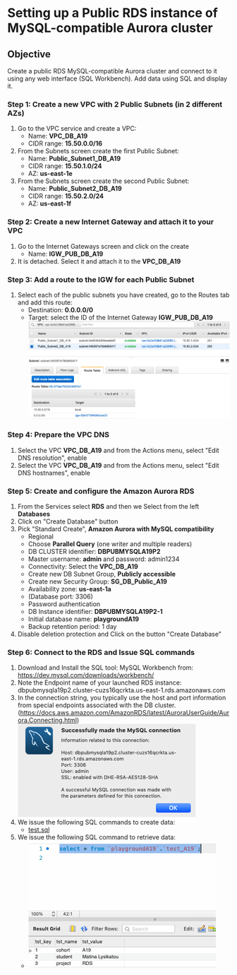 # Setting up a Public RDS instance of MySQL-compatible Aurora cluster

## Objective 
Create a public RDS MySQL-compatible Aurora cluster and connect to it using any web interface (SQL Workbench).
Add data using SQL and display it.

### Step 1: Create a new VPC with 2 Public Subnets (in 2 different AZs)
1. Go to the VPC service and create a VPC:
    - Name: **VPC_DB_A19**
    - CIDR range: **15.50.0.0/16**
1. From the Subnets screen create the first Public Subnet:
    - Name: **Public_Subnet1_DB_A19**
    - CIDR range: **15.50.1.0/24**
    - AZ: **us-east-1e**
1. From the Subnets screen create the second Public Subnet:
    - Name: **Public_Subnet2_DB_A19**
    - CIDR range: **15.50.2.0/24**
    - AZ: **us-east-1f**
 
### Step 2: Create a new Internet Gateway and attach it to your VPC
1. Go to the Internet Gateways screen and click on the create
    - Name: **IGW_PUB_DB_A19**
1. It is detached. Select it and attach it to the **VPC_DB_A19**

### Step 3: Add a route to the IGW for each Public Subnet
1. Select each of the public subnets you have created, go to the Routes tab and add this route:
    - Destination: **0.0.0.0/0**
    - Target: select the ID of the Internet Gateway **IGW_PUB_DB_A19**
    ![Alt text](pics/public_subnets.png?raw=true "Public Subnets")

### Step 4: Prepare the VPC DNS
1. Select the VPC **VPC_DB_A19** and from the Actions menu, select "Edit DNS resolution", enable
1. Select the VPC **VPC_DB_A19** and from the Actions menu, select "Edit DNS hostnames", enable

### Step 5: Create and configure the Amazon Aurora RDS
1. From the Services select **RDS** and then we Select from the left **Databases**
1. Click on "Create Database" button
1. Pick "Standard Create", **Amazon Aurora with MySQL compatibility**
    - Regional 
    - Choose **Parallel Query** (one writer and multiple readers)
    - DB CLUSTER identifier: **DBPUBMYSQLA19P2**
  	-	Master username: **admin** and password: admin1234
 	-	Connectivity: Select the **VPC_DB_A19**
 	-	Create new DB Subnet Group, **Publicly accessible**
 	-	Create new Security Group: **SG_DB_Public_A19**
 	-	Availability zone: **us-east-1a**
 	-	(Database port: 3306)
 	-	Password authentication
    -   DB Instance identifier: **DBPUBMYSQLA19P2-1**
 	-	Initial database name: **playgroundA19**
 	-	Backup retention period: 1 day
1. Disable deletion protection and Click on the button "Create Database"

### Step 6: Connect to the RDS and Issue SQL commands
1. Download and Install the SQL tool: MySQL Workbench from: https://dev.mysql.com/downloads/workbench/
2. Note the Endpoint name of your launched RDS instance: dbpubmysqla19p2.cluster-cuzs16qcrkta.us-east-1.rds.amazonaws.com
3. In the connection string, you typically use the host and port information from special endpoints associated with the DB cluster. (https://docs.aws.amazon.com/AmazonRDS/latest/AuroraUserGuide/Aurora.Connecting.html)
  ![Alt text](pics/MySQL_conn.png?raw=true "conn")
4. We issue the following SQL commands to create data:
   	- [test.sql](sqlscripts/test.sql)
5. We issue the following SQL command to retrieve data:
    - ![Alt text](pics/mysql_query.png?raw=true "query")

